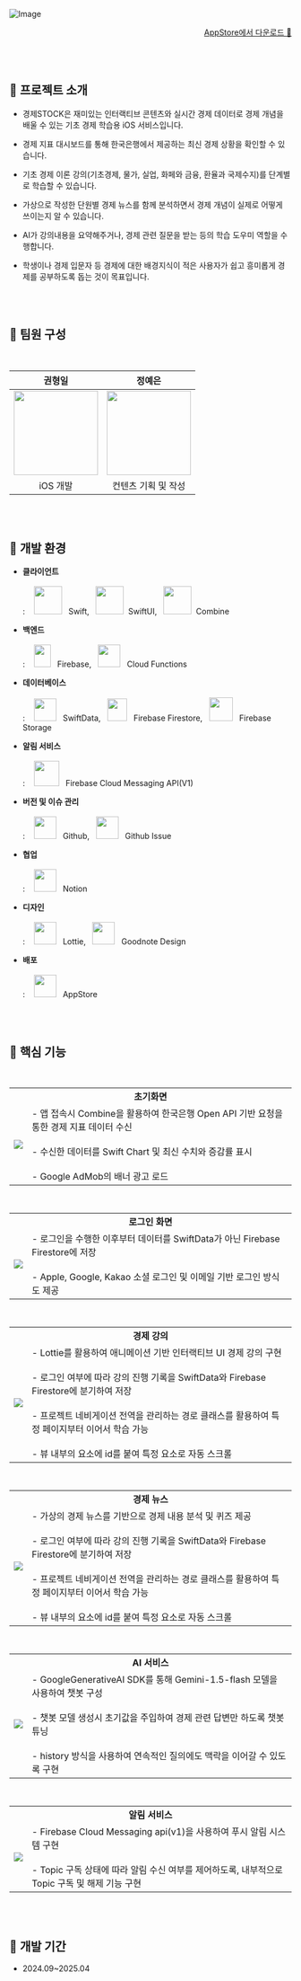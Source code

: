 ![Image](https://github.com/user-attachments/assets/62f5c2c9-a8fc-4847-9b66-9381ef36b9ed)

<div align="right">
  <a href="https://apps.apple.com/kr/app/%EA%B2%BD%EC%A0%9C%EC%8A%A4%ED%86%A1/id6739859649">AppStore에서 다운로드 📲</a>
</div>


<br><br>

## 🙌 프로젝트 소개

- 경제STOCK은 재미있는 인터랙티브 콘텐츠와 실시간 경제 데이터로 경제 개념을 배울 수 있는 기초 경제 학습용 iOS 서비스입니다.

- 경제 지표 대시보드를 통해 한국은행에서 제공하는 최신 경제 상황을 확인할 수 있습니다.

- 기초 경제 이론 강의(기초경제, 물가, 실업, 화페와 금융, 환율과 국제수지)를 단계별로 학습할 수 있습니다.
  
- 가상으로 작성한 단원별 경제 뉴스를 함께 분석하면서 경제 개념이 실제로 어떻게 쓰이는지 알 수 있습니다.
  
- AI가 강의내용을 요약해주거나, 경제 관련 질문을 받는 등의 학습 도우미 역할을 수행합니다.
  
- 학생이나 경제 입문자 등 경제에 대한 배경지식이 적은 사용자가 쉽고 흥미롭게 경제를 공부하도록 돕는 것이 목표입니다.

<br><br>

## 👥 팀원 구성
<br>
<div align="center">
  
| **권형일** | **정예은** |
| :------: |  :------: |
| <img src="https://github.com/user-attachments/assets/f21d71fe-ce7b-4be8-99ed-65d24529dcdf" height=150 width=150> | <img src="https://github.com/user-attachments/assets/cce7bf85-3b8c-4b3a-a594-d71c3930312d" height=150 width=150> |
| iOS 개발 | 컨텐츠 기획 및 작성 |

</div>

<br><br>

## 🎨 개발 환경

- **클라이언트** <br><br>
: &nbsp;&nbsp; <img src="https://github.com/user-attachments/assets/3e6d384d-7236-464c-92f0-242e52c7e4cd" height=50 width=50> &nbsp; Swift, &nbsp; <img src="https://github.com/user-attachments/assets/34ae1446-2e29-4099-878e-e5ced09f5ad1" height=50 width=50> &nbsp;SwiftUI, &nbsp; <img src="https://github.com/user-attachments/assets/f6ea23db-3f7e-4a01-9569-f4c71262be7c" height=50 width=50> &nbsp;Combine

- **백엔드** <br><br>
: &nbsp;&nbsp; <img src="https://github.com/user-attachments/assets/c396eca8-b46d-4c30-bf19-29ab9e03213a" height=40 width=30> &nbsp; Firebase, &nbsp; <img src="https://github.com/user-attachments/assets/68311341-bb6f-4b19-8c4c-a75c9f142ae7" height=40 width=40> &nbsp; Cloud Functions

- **데이터베이스** <br><br>
: &nbsp;&nbsp; <img src="https://github.com/user-attachments/assets/c4f953e5-c152-4048-be2c-56db24a66048" height=40 width=40> &nbsp; SwiftData, &nbsp; <img src="https://github.com/user-attachments/assets/7f696449-6dba-4390-96cf-46620035385d" height=40 width=35> &nbsp; Firebase Firestore, &nbsp; <img src="https://github.com/user-attachments/assets/137f9843-1b0c-42e7-a592-5e31bef334d7" height=42 width=42> &nbsp; Firebase Storage

- **알림 서비스** <br><br>
: &nbsp;&nbsp; <img src="https://github.com/user-attachments/assets/e4385433-ad7b-4950-afa5-548a827b05b0" height=45 width=45> &nbsp; Firebase Cloud Messaging API(V1)

- **버전 및 이슈 관리** <br><br>
: &nbsp;&nbsp; <img src="https://github.com/user-attachments/assets/1188196c-7469-4301-9592-ad1c9c029a09" height=40 width=40> &nbsp; Github, &nbsp; <img src="https://github.com/user-attachments/assets/1a7e3c68-90ac-442a-ae95-14f88c1dd0a0" height=40 width=40> &nbsp; Github Issue

- **협업** <br><br>
: &nbsp;&nbsp; <img src="https://github.com/user-attachments/assets/4e88ece5-cc26-4130-a05a-c6dc401e7bdd" height=40 width=40> &nbsp; Notion

- **디자인** <br><br>
: &nbsp;&nbsp; <img src="https://github.com/user-attachments/assets/8b93e1bf-7f04-4882-943a-2267d40d40a6" height=40 width=40> &nbsp; Lottie, &nbsp; <img src="https://github.com/user-attachments/assets/9ec3f050-163b-4968-85b3-1528aaf85de5" height=40 width=40> &nbsp; Goodnote Design

- **배포** <br><br>
: &nbsp;&nbsp; <img src="https://github.com/user-attachments/assets/46f120e7-8fb4-46ef-9200-b7578eb66daa" height=40 width=40> &nbsp; AppStore

<br><br>

## 📱 핵심 기능

<br>

<table>
  <tr>
    <td colspan="2" align="center"><b>초기화면</b></td>
  </tr>
  <tr>
    <td>
      <img src="https://github.com/user-attachments/assets/9c9592bf-27dc-4925-814b-ff6bb33ce5e8">
    </td>
    <td>
      - 앱 접속시 Combine을 활용하여 한국은행 Open API 기반 요청을 통한 경제 지표 데이터 수신<br><br>
      - 수신한 데이터를 Swift Chart 및 최신 수치와 증감률 표시<br><br>
      - Google AdMob의 배너 광고 로드
    </td>
  </tr>
</table>

<br>

<table>
  <tr>
    <td colspan="2" align="center"><b>로그인 화면</b></td>
  </tr>
  <tr>
    <td>
      <img src="https://github.com/user-attachments/assets/0e3392c3-3e77-4535-a9a7-1fe0c55f509e">
    </td>
    <td>
      - 로그인을 수행한 이후부터 데이터를 SwiftData가 아닌 Firebase Firestore에 저장<br><br>
      - Apple, Google, Kakao 소셜 로그인 및 이메일 기반 로그인 방식도 제공
    </td>
  </tr>
</table>

<br>

<table>
  <tr>
    <td colspan="2" align="center"><b>경제 강의</b></td>
  </tr>
  <tr>
    <td>
      <img src="https://github.com/user-attachments/assets/72f40fc2-52c9-442c-bafe-7334a21754dd">
    </td>
    <td>
      - Lottie를 활용하여 애니메이션 기반 인터랙티브 UI 경제 강의 구현<br><br>
      - 로그인 여부에 따라 강의 진행 기록을 SwiftData와 Firebase Firestore에 분기하여 저장<br><br>
      - 프로젝트 네비게이션 전역을 관리하는 경로 클래스를 활용하여 특정 페이지부터 이어서 학습 가능<br><br>
      - 뷰 내부의 요소에 id를 붙여 특정 요소로 자동 스크롤
    </td>
  </tr>
</table>

<br>

<table>
  <tr>
    <td colspan="2" align="center"><b>경제 뉴스</b></td>
  </tr>
  <tr>
    <td>
      <img src="https://github.com/user-attachments/assets/45e0274e-14fc-4c74-889f-8e220212d5fa">
    </td>
    <td>
      - 가상의 경제 뉴스를 기반으로 경제 내용 분석 및 퀴즈 제공<br><br>
      - 로그인 여부에 따라 강의 진행 기록을 SwiftData와 Firebase Firestore에 분기하여 저장<br><br>
      - 프로젝트 네비게이션 전역을 관리하는 경로 클래스를 활용하여 특정 페이지부터 이어서 학습 가능<br><br>
      - 뷰 내부의 요소에 id를 붙여 특정 요소로 자동 스크롤
    </td>
  </tr>
</table>

<br>

<table>
  <tr>
    <td colspan="2" align="center"><b>AI 서비스</b></td>
  </tr>
  <tr>
    <td>
      <img src="https://github.com/user-attachments/assets/767ff12c-adc7-48b0-bfb2-99322bf93e36">
    </td>
    <td>
      - GoogleGenerativeAI SDK를 통해 Gemini-1.5-flash 모델을 사용하여 챗봇 구성<br><br>
      - 챗봇 모델 생성시 초기값을 주입하여 경제 관련 답변만 하도록 챗봇 튜닝<br><br>
      - history 방식을 사용하여 연속적인 질의에도 맥락을 이어갈 수 있도록 구현
    </td>
  </tr>
</table>

<br>

<table>
  <tr>
    <td colspan="2" align="center"><b>알림 서비스</b></td>
  </tr>
  <tr>
    <td>
      <img src="https://github.com/user-attachments/assets/8d57ada5-41af-42c4-9f86-74df81c3ec65">
    </td>
    <td>
      - Firebase Cloud Messaging api(v1)을 사용하여 푸시 알림 시스템 구현<br><br>
      - Topic 구독 상태에 따라 알림 수신 여부를 제어하도록, 내부적으로 Topic 구독 및 해제 기능 구현
    </td>
  </tr>
</table>

<br><br>

## 📅 개발 기간

- 2024.09~2025.04

<br><br>
